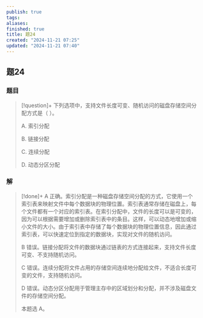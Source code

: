 ```yaml
---
publish: true
tags: 
aliases: 
finished: true
title: 题24
created: "2024-11-21 07:25"
updated: "2024-11-21 07:40"
---
```

## 题24
### 题目
> [!question]+
> 下列选项中，支持文件长度可变、随机访问的磁盘存储空间分配方式是（ ）。
> 
> A. 索引分配
> 
> B. 链接分配
> 
> C. 连续分配
> 
> D. 动态分区分配
### 解
> [!done]+
> A 正确。索引分配是一种磁盘存储空间分配的方式，它使用一个索引表来映射文件中每个数据块的物理位置。索引表通常存储在磁盘上，每个文件都有一个对应的索引表。在索引分配中，文件的长度可以是可变的，因为可以根据需要增加或删除索引表中的条目。这样，可以动态地增加或缩小文件的大小。由于索引表中存储了每个数据块的物理位置信息，因此通过索引表，可以快速定位到指定的数据块，实现对文件的随机访问。
> 
> B 错误。链接分配将文件的数据块通过链表的方式连接起来，支持文件长度可变、不支持随机访问。
> 
> C 错误。连续分配将文件占用的存储空间连续地分配给文件，不适合长度可变的文件，支持随机访问。
> 
> D 错误。动态分区分配用于管理主存中的区域划分和分配，并不涉及磁盘文件的存储空间分配。
> 
> 本题选 A。